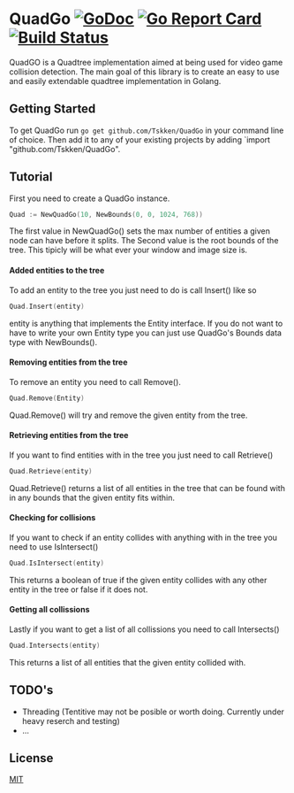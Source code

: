 # QuadGo [![GoDoc](https://godoc.org/github.com/Tskken/QuadGo?status.svg)](https://godoc.org/github.com/Tskken/QuadGo) [![Go Report Card](https://goreportcard.com/badge/github.com/Tskken/QuadGo)](https://goreportcard.com/report/github.com/Tskken/QuadGo) [![Build Status](https://travis-ci.org/Tskken/QuadGo.svg?branch=master)](https://travis-ci.org/Tskken/QuadGo)

QuadGO is a Quadtree implementation aimed at being used for video game collision detection.
The main goal of this library is to create an easy to use and easily extendable quadtree implementation
in Golang.

## Getting Started
To get QuadGo run  `go get github.com/Tskken/QuadGo` in your command line of choice.
Then add it to any of your existing projects by adding `import "github.com/Tskken/QuadGo".

## Tutorial

First you need to create a QuadGo instance.

```go
Quad := NewQuadGo(10, NewBounds(0, 0, 1024, 768))
```

The first value in NewQuadGo() sets the max number of entities a given node can have
before it splits. The Second value is the root bounds of the tree. This tipicly will be what 
ever your window and image size is.

#### Added entities to the tree

To add an entity to the tree you just need to do is call Insert() like so

```go
Quad.Insert(entity)
```

entity is anything that implements the Entity interface. If you do not want to have to write your
own Entity type you can just use QuadGo's Bounds data type with NewBounds().

#### Removing entities from the tree

To remove an entity you need to call Remove().

```go
Quad.Remove(Entity)
```

Quad.Remove() will try and remove the given entity from the tree.

#### Retrieving entities from the tree

If you want to find entities with in the tree you just need to call Retrieve()

```go
Quad.Retrieve(entity)
```

Quad.Retrieve() returns a list of all entities in the tree that can be found with in any
bounds that the given entity fits within.

#### Checking for collisions

If you want to check if an entity collides with anything with in the tree you need to use IsIntersect()

```go
Quad.IsIntersect(entity)
```

This returns a boolean of true if the given entity collides with any other entity in the tree or false if
it does not.

#### Getting all collissions

Lastly if you want to get a list of all collissions you need to call Intersects()

```go
Quad.Intersects(entity)
```

This returns a list of all entities that the given entity collided with.

## TODO's

- Threading (Tentitive may not be posible or worth doing. Currently under heavy reserch and testing)
- ...

## License

[MIT](LICENSE)
